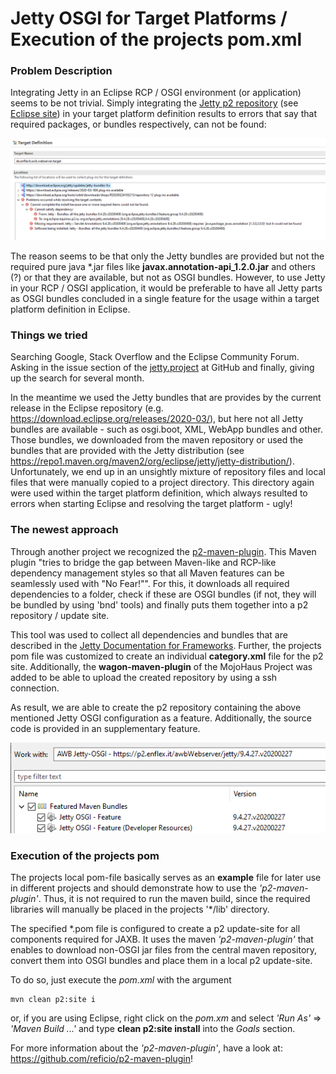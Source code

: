 # Jetty OSGI for Target Platforms / Execution of the projects pom.xml 

### Problem Description
Integrating Jetty in an Eclipse RCP / OSGI environment (or application) seems to be not trivial. Simply integrating the 
[Jetty p2 repository](http://download.eclipse.org/jetty/updates/jetty-bundles-9.x) (see [Eclipse site](https://www.eclipse.org/jetty/download.html)) 
in your target platform definition results to errors that say that required packages, or bundles respectively, can not be found:

![TargetPlatformError](./images/TargetPlatform.png "Target Platform Error")  

The reason seems to be that only the Jetty bundles are provided but not the required pure java *.jar files like **javax.annotation-api_1.2.0.jar** 
and others (?) or that they are available, but not as OSGI bundles. However, to use Jetty in your RCP / OSGI application, it would be preferable 
to have all Jetty parts as OSGI bundles concluded in a single feature for the usage within a target platform definition in Eclipse.

### Things we tried
Searching Google, Stack Overflow and the Eclipse Community Forum. Asking in the issue section of the [jetty.project](https://github.com/eclipse/jetty.project)
at GitHub and finally, giving up the search for several month. 

In the meantime we used the Jetty bundles that are provides by the current release in the Eclipse repository (e.g. https://download.eclipse.org/releases/2020-03/), but
here not all Jetty bundles are available - such as osgi.boot, XML, WebApp bundles and other. Those bundles, we downloaded from the maven repository or used the bundles
that are provided with the Jetty distribution (see <https://repo1.maven.org/maven2/org/eclipse/jetty/jetty-distribution/>).      
Unfortunately, we end up in an unsightly mixture of repository files and local files that were manually copied to a project directory.
This directory again were used within the target platform definition, which always resulted to errors when starting Eclipse and resolving the target platform - ugly!   

### The newest approach 
Through another project we recognized the [p2-maven-plugin](https://github.com/reficio/p2-maven-plugin). This Maven plugin "tries to bridge the gap between 
Maven-like and RCP-like dependency management styles so that all Maven features can be seamlessly used with "No Fear!"". For this, it downloads all required
dependencies to a folder, check if these are OSGI bundles (if not, they will be bundled by using 'bnd' tools) and finally puts them together into a p2 repository / update site. 

This tool was used to collect all dependencies and bundles that are described in the [Jetty Documentation for Frameworks](https://www.eclipse.org/jetty/documentation/current/framework-jetty-osgi.html). Further, the projects pom file was customized to create an individual 
**category.xml** file for the p2 site. Additionally, the **wagon-maven-plugin** of the MojoHaus Project was added to be able to upload the created repository
by using a ssh connection.  

As result, we are able to create the p2 repository containing the above mentioned Jetty OSGI configuration as a feature. Additionally, the source code is provided
in an supplementary feature.

![Jetty-OSGI](./images/JettyFeature.png "Jetty-OSGI Feature")  

### Execution of the projects pom 
 
 

The projects local pom-file basically serves as an **example** file for later use in different projects and 
should demonstrate how to use the *'p2-maven-plugin'*. Thus, it is not required to run the maven build, since
the required libraries will manually be placed in the projects '*/lib' directory.

  The specified *.pom file is configured to create a p2 update-site for all components required for JAXB.
It uses the maven *'p2-maven-plugin'* that enables to download non-OSGI jar files from the central maven 
repository, convert them into OSGI bundles and place them in a local p2 update-site.   

To do so, just execute the *pom.xml* with the argument

```
mvn clean p2:site i
```
or, if you are using Eclipse, right click on the *pom.xm* and select *'Run As'* => *'Maven Build ...'* and 
type **clean p2:site install** into the *Goals* section. 

For more information about the *'p2-maven-plugin'*, have a look at: <https://github.com/reficio/p2-maven-plugin>! 